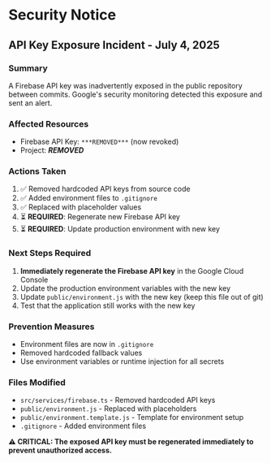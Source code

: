 # Security Notice

## API Key Exposure Incident - July 4, 2025

### Summary
A Firebase API key was inadvertently exposed in the public repository between commits. Google's security monitoring detected this exposure and sent an alert.

### Affected Resources
- Firebase API Key: `***REMOVED***` (now revoked)
- Project: ***REMOVED***

### Actions Taken
1. ✅ Removed hardcoded API keys from source code
2. ✅ Added environment files to `.gitignore`
3. ✅ Replaced with placeholder values
4. ⏳ **REQUIRED**: Regenerate new Firebase API key
5. ⏳ **REQUIRED**: Update production environment with new key

### Next Steps Required
1. **Immediately regenerate the Firebase API key** in the Google Cloud Console
2. Update the production environment variables with the new key
3. Update `public/environment.js` with the new key (keep this file out of git)
4. Test that the application still works with the new key

### Prevention Measures
- Environment files are now in `.gitignore`
- Removed hardcoded fallback values
- Use environment variables or runtime injection for all secrets

### Files Modified
- `src/services/firebase.ts` - Removed hardcoded API keys
- `public/environment.js` - Replaced with placeholders
- `public/environment.template.js` - Template for environment setup
- `.gitignore` - Added environment files

**⚠️ CRITICAL: The exposed API key must be regenerated immediately to prevent unauthorized access.** 